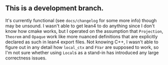 ## This is a development branch.

It's currently functional (see `docs/changelog` for some more info) though may be unsound. I wasn't able to get lean4 to do anything since I don't know how cmake works, but I operated on the assumption that `Projection`, `Theorem` and `Opaque` work like more nuanced definitions that are explicitly declared as such in lean4 export files. Not knowing C++, I wasn't able to figure out in any detail how `local_ctx` and `FVar` are supposed to work, so I'm not sure whether using `Local`s as a stand-in has introduced any large correctness issues.